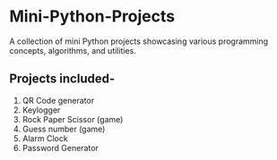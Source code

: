 # Mini-Python-Projects
A collection of mini Python projects showcasing various programming concepts, algorithms, and utilities.

## Projects included-
1. QR Code generator
2. Keylogger
3. Rock Paper Scissor (game)
4. Guess number (game)
5. Alarm Clock
6. Password Generator
